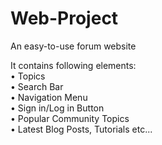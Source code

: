 # Web-Project
An easy-to-use forum website  
  
It contains following elements:  
• Topics  
• Search Bar  
• Navigation Menu  
• Sign in/Log in Button  
• Popular Community Topics  
• Latest Blog Posts, Tutorials etc...  
